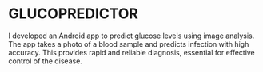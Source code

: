 # GLUCOPREDICTOR
I developed an Android app to predict glucose levels using image analysis. The app takes a photo of a blood sample and predicts infection with high accuracy. This provides rapid and reliable diagnosis, essential for effective control of the disease.
